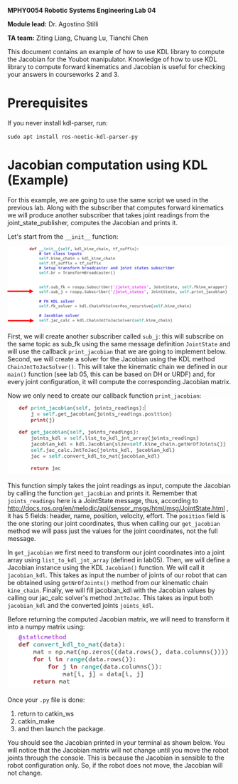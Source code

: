 **MPHY0054 Robotic Systems Engineering Lab 04**

**Module lead:** Dr. Agostino Stilli

**TA team:** Ziting Liang, Chuang Lu, Tianchi Chen

This document contains an example of how to use KDL library to compute the Jacobian for the Youbot manipulator. Knowledge of how to use KDL library to compute forward kinematics and Jacobian is useful for checking your answers in courseworks 2 and 3.

# **Prerequisites**
If you never install kdl-parser, run:
```
sudo apt install ros-noetic-kdl-parser-py
```


# **Jacobian computation using KDL (Example)**

For this example, we are going to use the same script we used in the previous lab. Along with the subscriber that computes forward kinematics we will produce another subscriber that takes joint readings from the joint_state_publisher, computes the Jacobian and prints it.

Let's start from the `__init__` function:

<img src="lab_md_media/lab06_media/lab06_image1.png" alt="image" height="auto">



First, we will create another subscriber called `sub_j`: this will subscribe on the same topic as sub_fk using the same message definition `JointState` and will use the callback `print_jacobian` that we are going to implement below.
Second, we will create a solver for the Jacobian using the KDL method `ChainJntToJacSolver()`. This will take the kinematic chain we defined in our `main()` function (see lab 05, this can be based on DH or URDF) and, for every joint configuration, it will compute the corresponding Jacobian matrix.

Now we only need to create our callback function `print_jacobian`:
<img src="lab_md_media/lab06_media/lab06_image2.png" alt="image" height="auto">

This function simply takes the joint readings as input, compute the Jacobian by calling the function `get_jacobian` and prints it. Remember that `joints_readings` here is a JointState message, thus, according to http://docs.ros.org/en/melodic/api/sensor_msgs/html/msg/JointState.html , it has 5 fields: header, name, position, velocity, effort. The `position` field is the one storing our joint coordinates, thus when calling our `get_jacobian` method we will pass just the values for the joint coordinates, not the full message.

In `get_jacobian` we first need to transform our joint coordinates into a joint array using `list_to_kdl_jnt_array` (defined in lab05). Then, we will define a Jacobian instance using the KDL `Jacobian()` function. We will call it `jacobian_kdl`. This takes as input the number of joints of our robot that can be obtained using `getNrOfJoints()` method from our kinematic chain `kine_chain`. Finally, we will fill jacobian_kdl with the Jacobian values by calling our jac_calc solver's method `JntToJac`. This takes as input both `jacobian_kdl` and the converted joints `joints_kdl`.

Before returning the computed Jacobian matrix, we will need to transform it into a numpy matrix using:  
<img src="lab_md_media/lab06_media/lab06_image3.png" alt="image" height="auto">

Once your `.py` file is done:
1. return to catkin_ws
1. catkin_make
1. and then launch the package. 

You should see the Jacobian printed in your terminal as shown below. You will notice that the Jacobian matrix will not change until you move the robot joints through the console. This is because the Jacobian in sensible to the robot configuration only. So, if the robot does not move, the Jacobian will not change.
  
